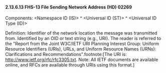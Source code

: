 #### 2.13.6.13 FHS-13 File Sending Network Address (HD) 02269

Components: &lt;Namespace ID (IS)> ^ &lt;Universal ID (ST)> ^ &lt;Universal ID Type (ID)>

Definition: Identifier of the network location the message was transmitted from. Identified by an OID or text string (e.g., URI). The reader is referred to the "Report from the Joint W3C/IETF URI Planning Interest Group: Uniform Resource Identifiers (URIs), URLs, and Uniform Resource Names (URNs): Clarifications and Recommendations".footnote:[The URI is: http://www.ietf.org/rfc/rfc3305.txt. Note: All IETF documents are available online, and RFCs are available through URIs using this format.]
